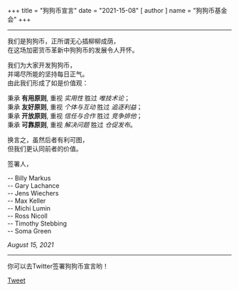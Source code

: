 +++
title = "狗狗币宣言"
date = "2021-15-08"
[ author ]
  name = "狗狗币基金会"
+++

---

我们是狗狗币，正所谓无心插柳柳成荫，</br>
在这场加密货币革新中狗狗币的发展令人开怀。

我们为大家开发狗狗币，</br>
并竭尽所能的坚持每日正气。</br>
由此我们形成了如是价值观：

秉承 **有用原则**, 重视 *实用性* 胜过 *唯技术论*；</br>
秉承 **友好原则**, 重视 *个体与互动* 胜过 *追逐利益*；</br>
秉承 **开放原则**, 重视 *信任与合作* 胜过 *竞争排他*；</br>
秉承 **可靠原则**, 重视 *解决问题* 胜过 *仓促发布*。 </br>

换言之，虽然后者有利可图，</br>
但我们更认同前者的价值。

签署人，

  -- Billy Markus</br>
  -- Gary Lachance</br>
  -- Jens Wiechers</br>
  -- Max Keller</br>
  -- Michi Lumin</br>
  -- Ross Nicoll</br>
  -- Timothy Stebbing</br>
  -- Soma Green

_August 15, 2021_

---

<div class='center'>
你可以去Twitter签署狗狗币宣言哟！

<a href="https://twitter.com/share?ref_src=twsrc%5Etfw" class="twitter-share-button" data-size="large" data-text="I&#39;m signing the Dogecoin Manifesto! @dogecoinFdn @dogecoin" data-url="https://foundation.dogecoin.com/manifesto" data-hashtags="dogecoinManifesto" data-related="dogecoinFdn,dogecoin" data-show-count="false">Tweet</a><script async src="https://platform.twitter.com/widgets.js" charset="utf-8"></script>
</div>
